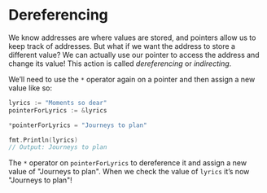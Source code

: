 # Dereferencing

We know addresses are where values are stored, and pointers allow us to keep track of addresses. But what if we want the address to store a different value? We can actually use our pointer to access the address and change its value! This action is called _dereferencing_ or _indirecting_.

We’ll need to use the `*` operator again on a pointer and then assign a new value like so:

```go
lyrics := "Moments so dear"
pointerForLyrics := &lyrics

*pointerForLyrics = "Journeys to plan"

fmt.Println(lyrics)
// Output: Journeys to plan
```

The `*` operator on `pointerForLyrics` to dereference it and assign a new value of "Journeys to plan". When we check the value of `lyrics` it’s now "Journeys to plan"!
